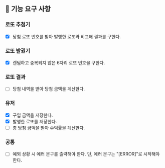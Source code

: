 ## 🎯 기능  요구 사항

### 로또 추첨기
- [X] 당첨 로또 번호를 받아 발행한 로또와 비교해 결과를 구한다.

### 로또 발권기
- [X] 랜덤하고 중복되지 않은 6자리 로또 번호을 구한다.

### 로또 결과
- [ ] 당첨 내역을 받아 당첨 금액을 계산한다.

### 유저
- [X] 구입 금액을 저장한다.
- [X] 발행한 로또를 저장한다.
- [ ] 총 당첨 금액을 받아 수익률을 계산한다.

### 공통
- [ ] 예외 상황 시 에러 문구를 출력해야 한다. 단, 에러 문구는 "[ERROR]"로 시작해야 한다.